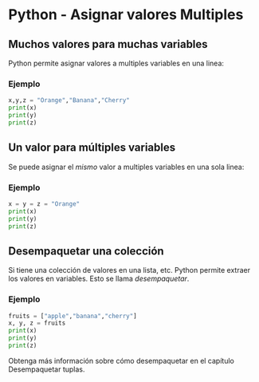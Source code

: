 # Python - Asignar valores Multiples

## Muchos valores para muchas variables

Python permite asignar valores a multiples variables en una linea:

### Ejemplo

```python
x,y,z = "Orange","Banana","Cherry"
print(x)
print(y)
print(z)
```
## Un valor para múltiples variables

Se puede asignar el _mismo_ valor a multiples variables en una sola linea:

### Ejemplo

```python
x = y = z = "Orange"
print(x)
print(y)
print(z)
```

## Desempaquetar una colección

Si tiene una colección de valores en una lista, etc. Python permite extraer los valores en variables. Esto se llama _desempaquetar_.

### Ejemplo

```python
fruits = ["apple","banana","cherry"]
x, y, z = fruits
print(x)
print(y)
print(z)
```

Obtenga más información sobre cómo desempaquetar en el capítulo Desempaquetar tuplas.